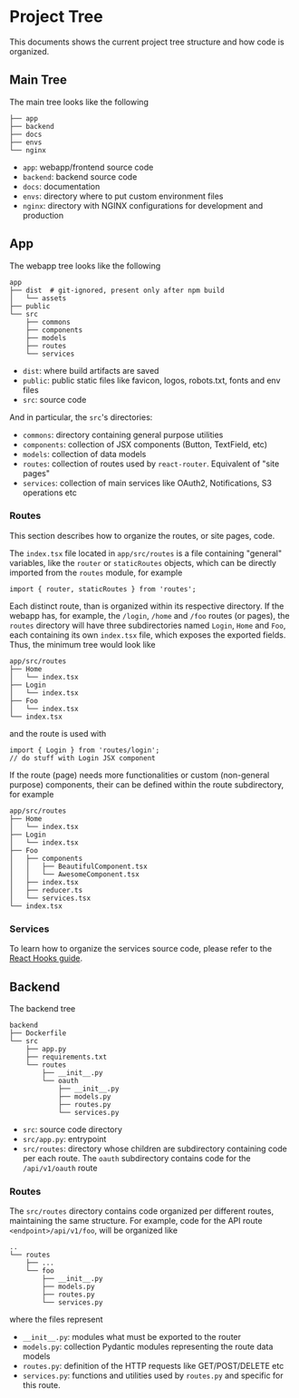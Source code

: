 # Project Tree 

This documents shows the current project tree structure and how code is
organized.

## Main Tree

The main tree looks like the following

```shell
├── app
├── backend
├── docs
├── envs
└── nginx
```

- `app`: webapp/frontend source code
- `backend`: backend source code
- `docs`: documentation
- `envs`: directory where to put custom environment files
- `nginx`: directory with NGINX configurations for development and production

## App

The webapp tree looks like the following

```shell
app
├── dist  # git-ignored, present only after npm build
│   └── assets
├── public
└── src
    ├── commons
    ├── components
    ├── models
    ├── routes
    └── services
```

- `dist`: where build artifacts are saved
- `public`: public static files like favicon, logos, robots.txt, fonts and env files
- `src`: source code

And in particular, the `src`'s directories:

- `commons`: directory containing general purpose utilities
- `components`: collection of JSX components (Button, TextField, etc)
- `models`: collection of data models
- `routes`: collection of routes used by `react-router`. Equivalent of "site pages"
- `services`: collection of main services like OAuth2, Notifications, S3
operations etc

### Routes

This section describes how to organize the routes, or site pages, code.

The `index.tsx` file located in `app/src/routes` is a file containing "general"
variables, like the `router` or `staticRoutes` objects, 
which can be directly imported from the `routes` module, for example

```tsx
import { router, staticRoutes } from 'routes';
```

Each distinct route, than is organized within its respective directory. If the
webapp has, for example, the `/login`, `/home` and `/foo` routes (or pages), the
`routes` directory will have three subdirectories named `Login`, `Home` and
`Foo`, each containing its own `index.tsx` file, which exposes the exported
fields. Thus, the minimum tree would look like

```shell
app/src/routes
├── Home
│   └── index.tsx
├── Login
│   └── index.tsx
├── Foo
│   └── index.tsx
└── index.tsx
```

and the route is used with

```tsx
import { Login } from 'routes/login';
// do stuff with Login JSX component
```

If the route (page) needs more functionalities or custom (non-general purpose)
components, their can be defined within the route subdirectory, for example

```shell
app/src/routes
├── Home
│   └── index.tsx
├── Login
│   └── index.tsx
├── Foo
│   ├── components
│   │   ├── BeautifulComponent.tsx
│   │   └── AwesomeComponent.tsx
│   ├── index.tsx
│   ├── reducer.ts
│   └── services.tsx
└── index.tsx
```

### Services

To learn how to organize the services source code, please refer to the
[React Hooks guide](react-hooks.md).


## Backend
The backend tree

```shell
backend
├── Dockerfile
└── src
    ├── app.py
    ├── requirements.txt
    └── routes
        ├── __init__.py
        └── oauth
            ├── __init__.py
            ├── models.py
            ├── routes.py
            └── services.py

```

- `src`: source code directory
- `src/app.py`: entrypoint
- `src/routes`: directory whose children are subdirectory containing code per
each route. The `oauth` subdirectory contains code for the `/api/v1/oauth` route

### Routes

The `src/routes` directory contains code organized per different routes,
maintaining the same structure. For example, code for the API route
`<endpoint>/api/v1/foo`, will be organized like

```shell
..
└── routes
    ├── ...
    └── foo
        ├── __init__.py
        ├── models.py
        ├── routes.py
        └── services.py
```
where the files represent

-  `__init__.py`: modules what must be exported to the router
- `models.py`: collection Pydantic modules representing the route data models
- `routes.py`: definition of the HTTP requests like GET/POST/DELETE etc
- `services.py`: functions and utilities used by `routes.py` and specific for
this route.
